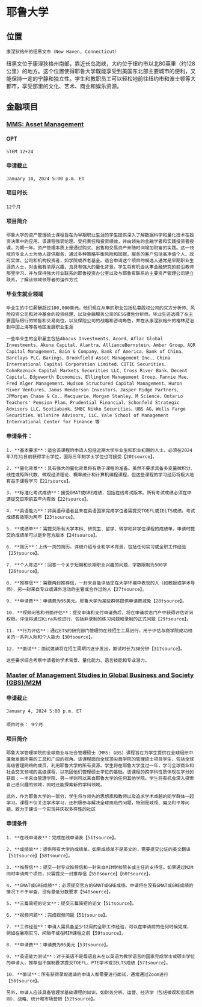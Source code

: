 # 耶鲁大学

## 位置
`康涅狄格州的纽黑文市（New Haven, Connecticut）`

纽黑文位于康涅狄格州南部，靠近长岛海峡，大约位于纽约市以北80英里（约128公里）的地方。这个位置使得耶鲁大学既能享受到美国东北部主要城市的便利，又能保持一定的宁静和独立性。学生和教职员工可以轻松地前往纽约市和波士顿等大都市，享受那里的文化、艺术、商业和娱乐资源。

## 金融项目
### [MMS: Asset Management](https://som.yale.edu/programs/mms-asset-management)

#### OPT
```
STEM 12+24
```
#### 申请截止
```
January 10, 2024 5:00 p.m. ET
```

#### 项目时长
```
12个月
```

#### 项目简介
```
耶鲁大学的资产管理硕士课程旨在为早期职业生涯的学生提供深入了解数据科学和量化技术在投资决策中的应用。该课程强调伦理、受托责任和投资绩效，并由领先的金融学者和实践投资者授课，为期一年。资产管理本质上是通过购买、出售和交易资产来随时间增加财富的实践。这一领域的专业人士为他人提供服务，通过多种策略平衡风险和回报，服务的客户包括高净值个人、政府实体、公司和机构投资者，如学院或养老基金。适合申请这个项目的候选人通常是早期职业生涯的人士，对金融有浓厚兴趣，且具有强大的量化背景。学生将有机会从事金融研究的前沿教师那里学习，并与保持强大行业联系的耶鲁投资办公室以及与耶鲁有联系的主要资产管理公司建立联系，了解该领域领导者的运作方式
```

#### 毕业生就业领域
```
毕业生的中位薪酬超过100,000美元。他们现在从事的职业包括私募股权公司的买方分析师、风险投资公司和对冲基金的投资经理，以及金融服务公司的ESG报告分析师。毕业生还选择了在主要国际银行的销售和交易岗位，以及保险公司的战略和咨询角色，并在从康涅狄格州的格林尼治到中国上海等各地区发展职业生涯

一些毕业生的全职雇主包括Abacus Investments、Acord、Aflac Global Investments、Akuna Capital、Alantra、AllianceBernstein、Amber Group、AQR Capital Management、Bain & Company、Bank of America、Bank of China、Barclays PLC、Barings、Brookfield Asset Management Inc.、China International Capital Corporation Limited、CITIC Securities、CohnReznick Capital Markets Securities LLC、Cross River Bank、Decent Capital、Edgeworth Economics、Ellington Management Group、Fannie Mae、Fred Alger Management、Hudson Structured Capital Management、Huron River Ventures、Janus Henderson Investors、Jasper Ridge Partners、JPMorgan Chase & Co.、Macquarie、Morgan Stanley、M Science、Ontario Teachers' Pension Plan、Prudential Financial、Schonfeld Strategic Advisors LLC、Scotiabank、SMBC Nikko Securities、UBS AG、Wells Fargo Securities、Wilshire Advisors, LLC、Yale School of Management International Center for Finance 等
```

#### 申请条件：
```
1. **基本要求**：适合该课程的申请人包括近期大学毕业生和职业初期的人士。必须在2024年7月31日前获得学士学位，国际三年制学士学位也可接受【20†source】。

2. **量化背景**：具有强大的量化背景将有助于课程的准备。虽然不要求具备多变量微积分、线性或矩阵代数、微观经济理论、概率统计和计算机编程课程，但这些课程的学习经历将极大地有益于课程学习【21†source】。

3. **标准化考试成绩**：接受GMAT或GRE成绩，包括在线考试版本。所有考试成绩必须在申请提交日期前五年内有效【22†source】。

4. **英语能力**：非英语母语者且未在英语国家完成学位者需提交TOEFL或IELTS成绩。考试成绩有效期为两年【23†source】。

5. **成绩单**：需提交所有大学本科、研究生、留学、转学和非学位课程的成绩单。申请时提交的成绩单可以是非官方版本【24†source】。

6. **简历**：上传一页的简历，详细介绍专业和学术背景，包括任何实习或全职工作经验【25†source】。

7. **个人陈述**：回答一个关于短期和长期职业兴趣的问题，字数限制为500字【26†source】。

8. **推荐信**：需要两封推荐信，一封来自能评估您在大学环境中表现的人（如教授或学术导师），另一封来自专业或课外活动的主管或合作过的人【27†source】。

9. **申请费**：申请费为95美元。耶鲁大学为某些群体提供申请费减免【28†source】。

10. **视频问答和书面评估**：提交申请和支付申请费后，将在申请状态门户中获得评估访问权限。评估将通过Kira系统进行，包括非录制的练习问题和录制的正式问题【29†source】。

11. **行为评估**：通过ETS的研究部门管理的在线招生工具进行，用于评估与商学院成功相关的一系列人际和个人能力【30†source】。

12. **面试**：面试邀请将在招生周期内逐步发出，面试时长为30分钟【31†source】。

这些要求综合考察申请者的学术背景、量化能力、语言技能和专业潜力。
```

### [Master of Management Studies in Global Business and Society (GBS)/M2M](https://som.yale.edu/programs/mms-global-business-and-society)


#### 申请截止
```
January 4, 2024 5:00 p.m. ET
```

####
```
项目时长： 9个月
``` 

#### 项目简介
```
耶鲁大学管理学院的全球商业与社会管理硕士（MMS: GBS）课程旨在为学生提供在全球组织中蓬勃发展所需的工具和广阔的视角。该课程面向全球顶尖商学院的管理硕士项目学生，包括全球高级管理网络的成员，利用耶鲁大学的所有资源。学生将在耶鲁大学度过一年，学习全球商业和社会交叉领域的高级课程，以巩固他们管理硕士学位的基础。该课程的跨学科性质体现在学分的获取：一半来自管理学院，另一半则可以来自耶鲁大学的任何其他学院。学生将有机会深入探索自己感兴趣的领域，同时还能探索新的学科领域。

此外，作为耶鲁大学的一部分，学生将与领先的思想家和教师以及追求学术卓越的同学群体一起学习。课程不仅关注学术学习，还积极参与解决全球面临的问题，特别是歧视、偏见和平等问题，致力于建设一个实现并庆祝多样性的社区
```

#### 申请条件
```
1. **在线申请表**：完成在线申请表【51†source】。

2. **成绩单**：提供所有大学的成绩单。如果成绩单不是英文的，需要提交公证的英文翻译【51†source】【58†source】。

3. **推荐信**：提交一封专业推荐信和一封来自MIM学校院长或主任的支持信。如果通过M2M同时申请两个项目，只需提交一封推荐信【55†source】【60†source】。

4. **GMAT或GRE成绩**：必须提交官方的GMAT或GRE成绩。申请将在没有GMAT或GRE成绩的情况下不予审查，没有最低分数要求【54†source】。

5. **三篇简短的论文**：提交三篇简短的论文【51†source】。

6. **视频问题**：完成视频问题【51†source】。

7. **工作经验**：申请人需具备至少12周的全职工作经验，可以在申请前的任何时候完成，例如在暑期实习、间隔年或在MIM课程之前【59†source】。

8. **申请费**：申请费为95美元【53†source】。

9. **英语能力测试**：对于英语不是母语且未在以英语为教学语言的国家完成学士或硕士学位的申请人，推荐但不强制要求提交TOEFL、PTE学术或IELTS成绩【57†source】。

10. **面试**：所有获得录取邀请的申请人都需要进行面试，通常通过Zoom进行【56†source】。

另外，申请人应该具备管理学基础课程的知识，如财务分析、运营、经济学（包括微观和宏观原则）、战略、统计和市场营销【52†source】。
```